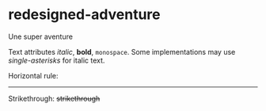 # redesigned-adventure
Une super aventure


 Text attributes _italic_,
**bold**, `monospace`. Some implementations may use *single-asterisks* for italic text.

Horizontal rule:

---

Strikethrough:
~~strikethrough~~

